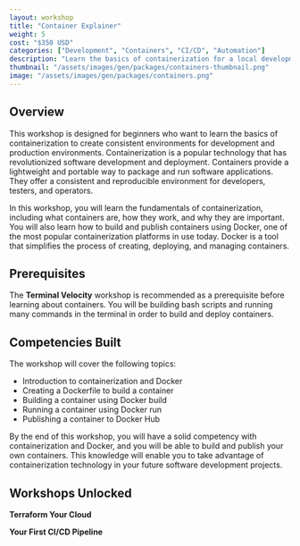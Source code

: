 ```yaml
---
layout: workshop
title: "Container Explainer"
weight: 5
cost: "$350 USD"
categories: ["Development", "Containers", "CI/CD", "Automation"]
description: "Learn the basics of containerization for a local development environment."
thumbnail: "/assets/images/gen/packages/containers-thumbnail.png"
image: "/assets/images/gen/packages/containers.png"
---
```


## Overview

This workshop is designed for beginners who want to learn the basics of containerization to create consistent environments for development and production environments. Containerization is a popular technology that has revolutionized software development and deployment. Containers provide a lightweight and portable way to package and run software applications. They offer a consistent and reproducible environment for developers, testers, and operators.

In this workshop, you will learn the fundamentals of containerization, including what containers are, how they work, and why they are important. You will also learn how to build and publish containers using Docker, one of the most popular containerization platforms in use today. Docker is a tool that simplifies the process of creating, deploying, and managing containers.

## Prerequisites

The **Terminal Velocity** workshop is recommended as a prerequisite before learning about containers. You will be building bash scripts and running many commands in the terminal in order to build and deploy containers.


## Competencies Built

The workshop will cover the following topics:

* Introduction to containerization and Docker
* Creating a Dockerfile to build a container
* Building a container using Docker build
* Running a container using Docker run
* Publishing a container to Docker Hub

By the end of this workshop, you will have a solid competency with containerization and Docker, and you will be able to build and publish your own containers. This knowledge will enable you to take advantage of containerization technology in your future software development projects.

## Workshops Unlocked

**Terraform Your Cloud**

**Your First CI/CD Pipeline**